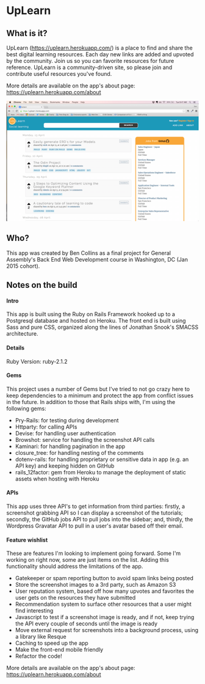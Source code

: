 # UpLearn

## What is it?

UpLearn (https://uplearn.herokuapp.com/) is a place to find and share the best digital learning resources. Each day new links are added and upvoted by the community. Join us so you can favorite resources for future reference. UpLearn is a community-driven site, so please join and contribute useful resources you've found.

More details are available on the app's about page: https://uplearn.herokuapp.com/about

![alt text](screenshots/uplearn.png "UpLearn screenshot")

## Who?

This app was created by Ben Collins as a final project for General Assembly's Back End Web Development course in Washington, DC (Jan 2015 cohort).

## Notes on the build

#### Intro

This app is built using the Ruby on Rails Framework hooked up to a Postgresql database and hosted on Heroku. The front end is built using Sass and pure CSS, organized along the lines of Jonathan Snook's SMACSS architecture.

#### Details

Ruby Version: ruby-2.1.2

#### Gems

This project uses a number of Gems but I've tried to not go crazy here to keep dependencies to a minimum and protect the app from conflict issues in the future. In addition to those that Rails ships with, I'm using the following gems:

* Pry-Rails: for testing during development
* Httparty: for calling APIs
* Devise: for handling user authentication
* Browshot: service for handling the screenshot API calls
* Kaminari: for handling pagination in the app
* closure_tree: for handling nesting of the comments
* dotenv-rails: for handling proprietary or sensitive data in app (e.g. an API key) and keeping hidden on GitHub
* rails_12factor: gem from Heroku to manage the deployment of static assets when hosting with Heroku

#### APIs

This app uses three API's to get information from third parties: firstly, a screenshot grabbing API so I can display a screenshot of the tutorials; secondly, the GitHub jobs API to pull jobs into the sidebar; and, thirdly, the Wordpress Gravatar API to pull in a user's avatar based off their email.

#### Feature wishlist

These are features I'm looking to implement going forward. Some I'm working on right now, some are just items on the list. Adding this functionality should address the limitations of the app.

* Gatekeeper or spam reporting button to avoid spam links being posted
* Store the screenshot images to a 3rd party, such as Amazon S3
* User reputation system, based off how many upvotes and favorites the user gets on the resources they have submitted
* Recommendation system to surface other resources that a user might find interesting
* Javascript to test if a screenshot image is ready, and if not, keep trying the API every couple of seconds until the image is ready
* Move external request for screenshots into a background process, using a library like Resque
* Caching to speed up the app
* Make the front-end mobile friendly
* Refactor the code!

More details are available on the app's about page: https://uplearn.herokuapp.com/about
